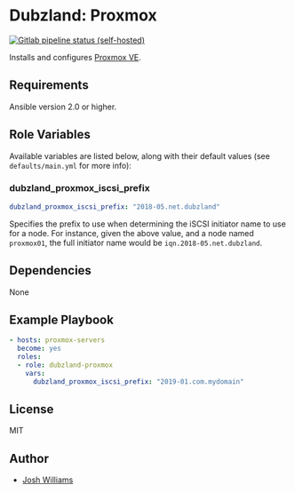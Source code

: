 # Dubzland: Proxmox
[![Gitlab pipeline status (self-hosted)](https://img.shields.io/gitlab/pipeline/jdubz/dubzland-proxmox?gitlab_url=https%3A%2F%2Fgit.dubzland.net)](https://git.dubzland.net/jdubz/dubzland-proxmox/pipelines)

Installs and configures [Proxmox VE](https://proxmox.com).

## Requirements

Ansible version 2.0 or higher.

## Role Variables

Available variables are listed below, along with their default values (see
    `defaults/main.yml` for more info):

### dubzland_proxmox_iscsi_prefix

```yaml
dubzland_proxmox_iscsi_prefix: "2018-05.net.dubzland"
```

Specifies the prefix to use when determining the iSCSI initiator name to use for
a node.  For instance, given the above value, and a node named `proxmox01`, the
full initiator name would be `iqn.2018-05.net.dubzland`.

## Dependencies

None

## Example Playbook

```yaml
- hosts: proxmox-servers
  become: yes
  roles:
  - role: dubzland-proxmox
    vars:
      dubzland_proxmox_iscsi_prefix: "2019-01.com.mydomain"
```

## License

MIT

## Author

* [Josh Williams](https://codingprime.com)
